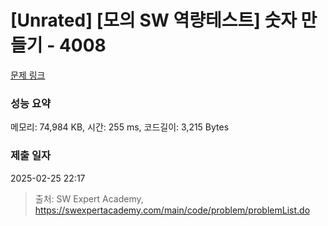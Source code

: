 # [Unrated] [모의 SW 역량테스트] 숫자 만들기 - 4008 

[문제 링크](https://swexpertacademy.com/main/code/problem/problemDetail.do?contestProbId=AWIeRZV6kBUDFAVH) 

### 성능 요약

메모리: 74,984 KB, 시간: 255 ms, 코드길이: 3,215 Bytes

### 제출 일자

2025-02-25 22:17



> 출처: SW Expert Academy, https://swexpertacademy.com/main/code/problem/problemList.do